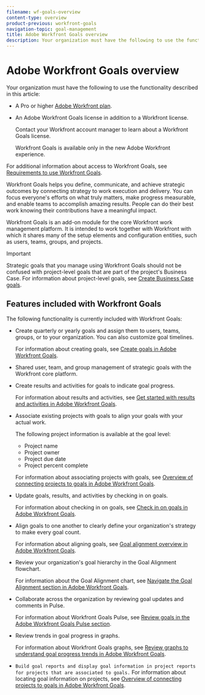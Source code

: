 ```yaml
---
filename: wf-goals-overview
content-type: overview
product-previous: workfront-goals
navigation-topic: goal-management
title: Adobe Workfront Goals overview
description: Your organization must have the following to use the functionality described in this article - EDIT ME.
---
```


# Adobe Workfront Goals overview

Your organization must have the following to use the functionality described in this article:

* A Pro or higher [Adobe Workfront plan](https://www.workfront.com/plans). 
* An Adobe Workfront Goals license in addition to a Workfront license.

  Contact your Workfront account manager to learn about a Workfront Goals license.

  Workfront Goals is available only in the new Adobe Workfront experience.

For additional information about access to Workfront Goals, see [Requirements to use Workfront Goals](../../workfront-goals/goal-management/access-needed-for-wf-goals.md).

Workfront Goals helps you define, communicate, and achieve strategic outcomes by connecting strategy to work execution and delivery. You can focus everyone's efforts on what truly matters, make progress measurable, and enable teams to accomplish amazing results. People can do their best work knowing their contributions have a meaningful impact.

Workfront Goals is an add-on module for the core Workfront work management platform. It is intended to work together with Workfront with which it shares many of the setup elements and configuration entities, such as users, teams, groups, and projects.

<!--For more information about best practices for using Workfront Goals, see [Get started with Adobe Workfront Goals](../../workfront-goals/goal-management/getting-started-with-wf-goals.md).-->

>[!IMPORTANT]
>
>Strategic goals that you manage using Workfront Goals should not be confused with project-level goals that are part of the project's Business Case. For information about project-level goals, see [Create Business Case goals](../../manage-work/projects/define-a-business-case/create-business-case-goals.md).

## Features included with Workfront Goals

The following functionality is currently included with Workfront Goals:

* Create quarterly or yearly goals and assign them to users, teams, groups, or to your organization. You can also customize goal timelines.

  For information about creating goals, see [Create goals in Adobe Workfront Goals](../../workfront-goals/goal-management/create-goals.md).

* Shared user, team, and group management of strategic goals with the Workfront core platform.
* Create results and activities for goals to indicate goal progress.

  For information about results and activities, see [Get started with results and activities in Adobe Workfront Goals](../../workfront-goals/results-and-activities/get-started-with-results-and-activities.md).

* Associate existing projects with goals to align your goals with your actual work.

  The following project information is available at the goal level:

   * Project name
   * Project owner
   * Project due date
   * Project percent complete

  For information about associating projects with goals, see [Overview of connecting projects to goals in Adobe Workfront Goals](../../workfront-goals/results-and-activities/connect-projects-to-goals-overview.md).

* Update goals, results, and activities by checking in on goals.

  For information about checking in on goals, see [Check in on goals in Adobe Workfront Goals](../../workfront-goals/goal-review-and-workfront-goals-sections/check-in-goals.md).

* Align goals to one another to clearly define your organization's strategy to make every goal count.

  For information about aligning goals, see [Goal alignment overview in Adobe Workfront Goals](../../workfront-goals/goal-alignment/goal-alignment-overview.md).

* Review your organization's goal hierarchy in the Goal Alignment flowchart.

  For information about the Goal Alignment chart, see [Navigate the Goal Alignment section in Adobe Workfront Goals](../../workfront-goals/goal-alignment/navigate-goal-alignment-chart.md).

* Collaborate across the organization by reviewing goal updates and comments in Pulse.

  For information about Workfront Goals Pulse, see [Review goals in the Adobe Workfront Goals Pulse section](../../workfront-goals/goal-review-and-workfront-goals-sections/review-goals-in-pulse.md).

* Review trends in goal progress in graphs.

  For information about Workfront Goals graphs, see [Review graphs to understand goal progress trends in Adobe Workfront Goals](../../workfront-goals/goal-review-and-workfront-goals-sections/review-goal-graphs.md).

* ```Build goal reports and display goal information in project reports for projects that are associated to goals.``` For information about locating goal information on projects, see [Overview of connecting projects to goals in Adobe Workfront Goals](../../workfront-goals/results-and-activities/connect-projects-to-goals-overview.md).

&nbsp;

&nbsp;

&nbsp;
